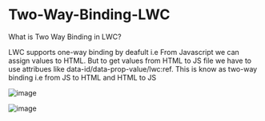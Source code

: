 # Two-Way-Binding-LWC
What is Two Way Binding in LWC?

LWC supports one-way binding by deafult i.e From Javascript we can assign values to HTML.
But to get values from HTML to JS file we have to use attribues like data-id/data-prop-value/lwc:ref.
This is know as two-way binding i.e from JS to HTML and HTML to JS


![image](https://user-images.githubusercontent.com/43552295/230909513-f9f6f4fe-8a94-4589-be76-36401c8245e7.png)

![image](https://user-images.githubusercontent.com/43552295/230909557-ec2108a3-beb6-4ff8-9cb5-8b870aef3d3c.png)
